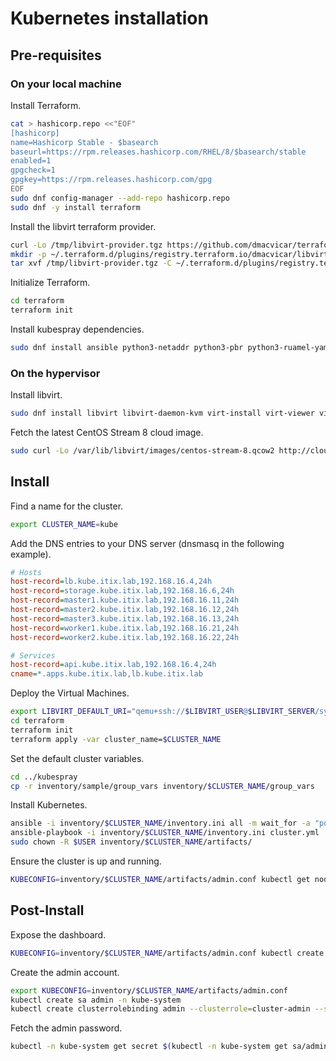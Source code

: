 # Kubernetes installation

## Pre-requisites

### On your local machine

Install Terraform.

```sh
cat > hashicorp.repo <<"EOF"
[hashicorp]
name=Hashicorp Stable - $basearch
baseurl=https://rpm.releases.hashicorp.com/RHEL/8/$basearch/stable
enabled=1
gpgcheck=1
gpgkey=https://rpm.releases.hashicorp.com/gpg
EOF
sudo dnf config-manager --add-repo hashicorp.repo
sudo dnf -y install terraform
```

Install the libvirt terraform provider.

```sh
curl -Lo /tmp/libvirt-provider.tgz https://github.com/dmacvicar/terraform-provider-libvirt/releases/download/v0.6.3/terraform-provider-libvirt-0.6.3+git.1604843676.67f4f2aa.Fedora_32.x86_64.tar.gz
mkdir -p ~/.terraform.d/plugins/registry.terraform.io/dmacvicar/libvirt/0.6.3/linux_amd64
tar xvf /tmp/libvirt-provider.tgz -C ~/.terraform.d/plugins/registry.terraform.io/dmacvicar/libvirt/0.6.3/linux_amd64
```

Initialize Terraform.

```sh
cd terraform
terraform init
```

Install kubespray dependencies.

```sh
sudo dnf install ansible python3-netaddr python3-pbr python3-ruamel-yaml python3-jmespath
```

### On the hypervisor

Install libvirt.

```sh
sudo dnf install libvirt libvirt-daemon-kvm virt-install virt-viewer virt-top libguestfs-tools nmap-ncat
```

Fetch the latest CentOS Stream 8 cloud image.

```sh
sudo curl -Lo /var/lib/libvirt/images/centos-stream-8.qcow2 http://cloud.centos.org/centos/8-stream/x86_64/images/CentOS-Stream-GenericCloud-8-20201217.0.x86_64.qcow2
```

## Install

Find a name for the cluster.

```sh
export CLUSTER_NAME=kube
```

Add the DNS entries to your DNS server (dnsmasq in the following example).

```ini
# Hosts
host-record=lb.kube.itix.lab,192.168.16.4,24h
host-record=storage.kube.itix.lab,192.168.16.6,24h
host-record=master1.kube.itix.lab,192.168.16.11,24h
host-record=master2.kube.itix.lab,192.168.16.12,24h
host-record=master3.kube.itix.lab,192.168.16.13,24h
host-record=worker1.kube.itix.lab,192.168.16.21,24h
host-record=worker2.kube.itix.lab,192.168.16.22,24h

# Services
host-record=api.kube.itix.lab,192.168.16.4,24h
cname=*.apps.kube.itix.lab,lb.kube.itix.lab
```

Deploy the Virtual Machines.

```sh
export LIBVIRT_DEFAULT_URI="qemu+ssh://$LIBVIRT_USER@$LIBVIRT_SERVER/system"
cd terraform
terraform init
terraform apply -var cluster_name=$CLUSTER_NAME
```

Set the default cluster variables.

```sh
cd ../kubespray
cp -r inventory/sample/group_vars inventory/$CLUSTER_NAME/group_vars
```

Install Kubernetes.

```sh
ansible -i inventory/$CLUSTER_NAME/inventory.ini all -m wait_for -a "port=22"
ansible-playbook -i inventory/$CLUSTER_NAME/inventory.ini cluster.yml
sudo chown -R $USER inventory/$CLUSTER_NAME/artifacts/
```

Ensure the cluster is up and running.

```sh
KUBECONFIG=inventory/$CLUSTER_NAME/artifacts/admin.conf kubectl get nodes
```

## Post-Install

Expose the dashboard.

```sh
KUBECONFIG=inventory/$CLUSTER_NAME/artifacts/admin.conf kubectl create ingress dashboard -n kube-system --rule "dashboard.apps.kube.itix.lab/*=kubernetes-dashboard:443,tls" --annotation=ingress.kubernetes.io/ssl-passthrough=true --annotation=nginx.ingress.kubernetes.io/backend-protocol=HTTPS --annotation=kubernetes.io/ingress.allow-http=false
```

Create the admin account.

```sh
export KUBECONFIG=inventory/$CLUSTER_NAME/artifacts/admin.conf
kubectl create sa admin -n kube-system
kubectl create clusterrolebinding admin --clusterrole=cluster-admin --serviceaccount=kube-system:admin -n kube-system
```

Fetch the admin password.

```sh
kubectl -n kube-system get secret $(kubectl -n kube-system get sa/admin -o jsonpath="{.secrets[0].name}") -o go-template="{{.data.token | base64decode}}"
```
